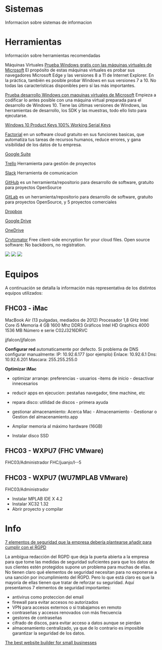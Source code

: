 # Sistemas
Informacion sobre sistemas de informacion

# Herramientas
Información sobre herramientas recomendadas

Máquinas Virtuales
[Prueba Windows gratis con las máquinas virtuales de Microsoft](https://developer.microsoft.com/en-us/microsoft-edge/tools/vms/) El propósito de estas máquinas virtuales es probar sus navegadores Microsoft Edge y las versiones 8 a 11 de Internet Explorer. En la práctica, también es posible probar Windows en sus versiones 7 a 10. No todas las características disponibles pero sí las más importantes.

[Prueba desarrollo Windows con maquinas virtuales de Microsoft](https://developer.microsoft.com/es-es/windows/downloads/virtual-machines)
Empieza a codificar lo antes posible con una máquina virtual preparada para el desarrollo de Windows 10. Tiene las últimas versiones de Windows, las herramientas de desarrollo, los SDK y las muestras, todo ello listo para ejecutarse.

[Windows 10 Product Keys 100% Working Serial Keys](https://www.softwarebeam.com/2016/08/windows-10-product-keys-serial-keys.html)

[Factorial](https://factorialhr.es/) en un software cloud gratuito en sus funciones basicas, que automatiza tus tareas de recursos humanos, reduce errores, y gana visibilidad de los datos de tu empresa.

[Google Suite]()

[Trello](https://trello.com/) Herramienta para gestión de proyectos

[Slack](https://slack.com) Herramienta de comunicacion

[GitHub](https://github.com) es un herramienta/repositorio para desarrollo de software, gratuito para proyectos OpenSource

[GitLab](https://about.gitlab.com/) es un herramienta/repositorio para desarrollo de software, gratuito para proyectos OpenSource, y 5 proyectos comerciales

[Dropbox]()

[Google Drive]()

[OneDrive]()

[Crytomator](https://cryptomator.org) Free client-side encryption for your cloud files.
Open source software: No backdoors, no registration.

![](https://cryptomator.org/img/stage/smartphone.png)
![](https://cryptomator.org/img/stage/logo.png)
![](https://cryptomator.org/img/stage/cloud.png)

# Equipos
A continuación se detalla la información más representativa de los distintos equipos utilizados:

## FHC03 - iMac
MacBook Air (13 pulgadas, mediados de 2012)
Procesador 1,8 GHz Intel Core i5
Memoria 4 GB 1600 Mhz DDR3
Gráficos Intel HD Graphics 4000 1536 MB
Número e serie C02J3216DRVC

jjfalcon/jjfalcon

**Configurar red** automaticamente por defecto. Si problema de DNS configurar manualmente:
IP: 10.92.6.177 (por ejemplo)
Enlace: 10.92.6.1
Dns: 10.92.6.201
Mascara: 255.255.255.0

**Optimizar iMac**
- optimizar arranqe: preferencias - usuarios -items de inicio - desactivar innecesarios
- reducir apps en ejecucion: pestañas navegador, time machine, etc
- repara disco: utilidad de discos - primera ayuda
- gestionar almacenamiento: Acerca Mac - Almacenamiento - Gestionar o Gestion del almacenamiento.app 

- Ampliar memoria al máximo hardware (16GB)
- Instalar disco SSD

## FHC03 - WXPU7 (FHC VMware)
FHC03/Administrador
FHC/juanjo/I--5

## FHC03 - WXPU7 (WU7MPLAB VMware)
FHC03/Administrador
- Instalar MPLAB IDE X 4.2
- Instalar XC32 1.32
- Abrir proyecto y compilar

# Info

[7 elementos de seguridad que la empresa debería plantearse añadir para cumplir con el RGPD](https://www.pymesyautonomos.com/legalidad/7-elementos-seguridad-que-empresa-deberia-plantearse-anadir-para-cumplir-rgpd)

La ambigua redacción del RGPD que deja la puerta abierta a la empresa para que tome las medidas de seguridad suficientes para que los datos de sus clientes estén protegidos supone un problema para muchas de ellas. No tienen claro qué elementos de seguridad necesitan para no exponerse a una sanción por incumplimiento del RGPD. Pero lo que está claro es que la mayoría de ellas tienen que tratar de reforzar su seguridad. Aquí presentamos 7 elementos de seguridad importantes:
* antivirus como proteccion del email
* firewall para evitar accesos no autorizados
* VPN para accesos externos o si trabajamos en remoto
* contraseñas y accesos renovados con más frecuencia
* gestores de contraseñas
* cifrado de discos, para evitar acceso a datos aunque se pierdan
* almacenamiento centralizado, ya que de lo contrario es imposible garantizar la seguridad de los datos.

[The best website builder for small businesses ](https://www.engadget.com/2018/07/22/the-best-website-builder-for-small-businesses/)
